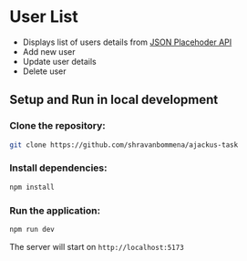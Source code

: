# User List

- Displays list of users details from [JSON Placehoder API](https://jsonplaceholder.typicode.com)
- Add new user
- Update user details
- Delete user

## Setup and Run in local development

### **Clone the repository:**

```bash
git clone https://github.com/shravanbommena/ajackus-task
```

### Install dependencies:

```bash
npm install
```

### Run the application:

```bash
npm run dev
```

The server will start on `http://localhost:5173`
